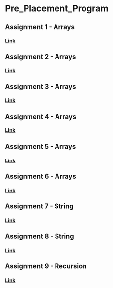 # Pre_Placement_Program

## Assignment 1 - Arrays
### [Link](https://github.com/GauravPatil301/Pre_Placement_Program/blob/main/Lecture1-Arrays/Assignment/lecture1-Arrays.js)

## Assignment 2 - Arrays
### [Link](https://github.com/GauravPatil301/Pre_Placement_Program/blob/main/Lecture2-Arrays/Assignment/lecture2-Arrays.js)

## Assignment 3 - Arrays
### [Link](https://github.com/GauravPatil301/Pre_Placement_Program/blob/main/Lecture3-Arrays/Assignment/lecture3_Arrays.js)

## Assignment 4 - Arrays
### [Link](https://github.com/GauravPatil301/Pre_Placement_Program/blob/main/Lecture4-2dArrays/Assignment/Lecture4-2dArrays.js)

## Assignment 5 - Arrays
### [Link](https://github.com/GauravPatil301/Pre_Placement_Program/blob/main/Lecture5-2dArrays/Assignment/lecture-2dArrays.js)

## Assignment 6 - Arrays
### [Link](https://github.com/GauravPatil301/Pre_Placement_Program/blob/main/Lecture6-2dArrays/Assignment.js)

## Assignment 7 - String
### [Link](https://github.com/GauravPatil301/Pre_Placement_Program/blob/main/Lecture7-string/assignment7.js)

## Assignment 8 - String
### [Link](https://github.com/GauravPatil301/Pre_Placement_Program/blob/main/Lecture8-string/assignment.js)

## Assignment 9 - Recursion
### [Link](https://github.com/GauravPatil301/Pre_Placement_Program/blob/main/Lecture9-recursion/assignment.js)
